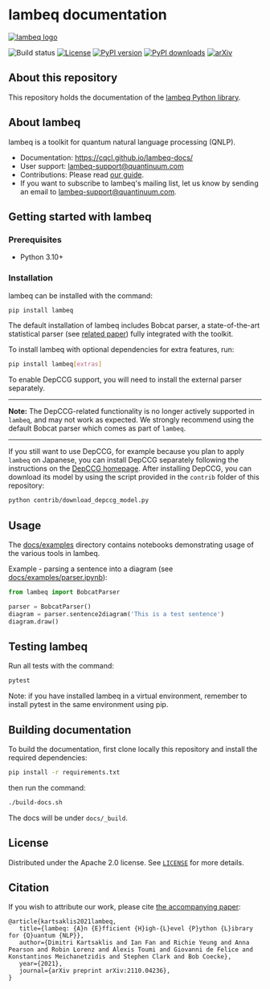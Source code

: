 # lambeq documentation

[![lambeq logo](https://cqcl.github.io/lambeq-docs/_static/lambeq_logo.png)](//cqcl.github.io/lambeq-docs)

![Build status](https://github.com/CQCL/lambeq-docs/actions/workflows/docs.yml/badge.svg)
[![License](https://img.shields.io/github/license/CQCL/lambeq-docs)](LICENSE)
[![PyPI version](https://img.shields.io/pypi/v/lambeq)](//pypi.org/project/lambeq)
[![PyPI downloads](https://img.shields.io/pypi/dm/lambeq)](//pypi.org/project/lambeq)
[![arXiv](https://img.shields.io/badge/arXiv-2110.04236-green)](//arxiv.org/abs/2110.04236)

## About this repository

This repository holds the documentation of the [lambeq Python library](https://github.com/CQCL/lambeq).

## About lambeq

lambeq is a toolkit for quantum natural language processing (QNLP).

- Documentation: https://cqcl.github.io/lambeq-docs/
- User support: <lambeq-support@quantinuum.com>
- Contributions: Please read [our guide](https://cqcl.github.io/lambeq-docs/CONTRIBUTING.html).
- If you want to subscribe to lambeq's mailing list, let us know by sending an email to <lambeq-support@quantinuum.com>.

## Getting started with lambeq

### Prerequisites

- Python 3.10+

### Installation

lambeq can be installed with the command:

```bash
pip install lambeq
```

The default installation of lambeq includes Bobcat parser, a state-of-the-art statistical parser (see [related paper](https://arxiv.org/abs/2109.10044)) fully integrated with the toolkit.

To install lambeq with optional dependencies for extra features, run:

```bash
pip install lambeq[extras]
```

To enable DepCCG support, you will need to install the external parser separately.

---
**Note:** The DepCCG-related functionality is no longer actively supported in `lambeq`, and may not work as expected. We strongly recommend using the default Bobcat parser which comes as part of `lambeq`.

---

If you still want to use DepCCG, for example because you plan to apply ``lambeq`` on Japanese, you can install DepCCG separately following the instructions on the [DepCCG homepage](//github.com/masashi-y/depccg). After installing DepCCG, you can download its model by using the script provided in the `contrib` folder of this repository:

```bash
python contrib/download_depccg_model.py
```

## Usage

The [docs/examples](//github.com/CQCL/lambeq-docs/tree/main/docs/examples)
directory contains notebooks demonstrating usage of the various tools in
lambeq.

Example - parsing a sentence into a diagram (see
[docs/examples/parser.ipynb](//github.com/CQCL/lambeq-docs/blob/main/docs/examples/parser.ipynb)):

```python
from lambeq import BobcatParser

parser = BobcatParser()
diagram = parser.sentence2diagram('This is a test sentence')
diagram.draw()
```

## Testing lambeq

Run all tests with the command:

```bash
pytest
```

Note: if you have installed lambeq in a virtual environment, remember to
install pytest in the same environment using pip.

## Building documentation

To build the documentation, first clone locally this repository and install the required dependencies:

```bash
pip install -r requirements.txt
```

then run the command:

```bash
./build-docs.sh
```

The docs will be under `docs/_build`.

## License

Distributed under the Apache 2.0 license. See [`LICENSE`](LICENSE) for
more details.

## Citation

If you wish to attribute our work, please cite
[the accompanying paper](//arxiv.org/abs/2110.04236):

```
@article{kartsaklis2021lambeq,
   title={lambeq: {A}n {E}fficient {H}igh-{L}evel {P}ython {L}ibrary for {Q}uantum {NLP}},
   author={Dimitri Kartsaklis and Ian Fan and Richie Yeung and Anna Pearson and Robin Lorenz and Alexis Toumi and Giovanni de Felice and Konstantinos Meichanetzidis and Stephen Clark and Bob Coecke},
   year={2021},
   journal={arXiv preprint arXiv:2110.04236},
}
```
